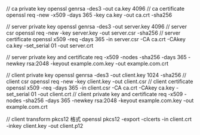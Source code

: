   // ca private key openssl genrsa -des3 -out ca.key 4096
  // ca certificate openssl req -new -x509 -days 365 -key ca.key -out ca.crt -sha256

  // server private key openssl genrsa -des3 -out server.key 4096
  // server csr openssl req -new -key server.key -out server.csr -sha256
  // server certificate openssl x509 -req -days 365 -in server.csr -CA ca.crt -CAkey ca.key -set_serial 01 -out server.crt

  // server private key and certificate req -x509 -nodes -sha256 -days 365 -newkey rsa:2048 -keyout example.com.key -out example.com.crt

  // client private key openssl genrsa -des3 -out client.key 1024 -sha256
  // client csr openssl req -new -key client.key -out client.csr
  // client certificate openssl x509 -req -days 365 -in client.csr -CA ca.crt -CAkey ca.key -set_serial 01 -out client.crt
  // client private key and certificate req -x509 -nodes -sha256 -days 365 -newkey rsa:2048 -keyout example.com.key -out example.com.crt

  // client transform pkcs12 格式 openssl pkcs12 -export -clcerts -in client.crt -inkey client.key -out client.p12
